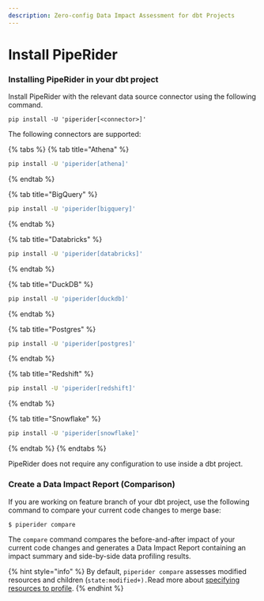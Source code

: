 ```yaml
---
description: Zero-config Data Impact Assessment for dbt Projects
---
```


# Install PipeRider

### Installing PipeRider in your dbt project

Install PipeRider with the relevant data source connector using the following command.

```
pip install -U 'piperider[<connector>]'
```

The following connectors are supported:

{% tabs %}
{% tab title="Athena" %}
```bash
pip install -U 'piperider[athena]'
```
{% endtab %}

{% tab title="BigQuery" %}
```bash
pip install -U 'piperider[bigquery]'
```
{% endtab %}

{% tab title="Databricks" %}
```bash
pip install -U 'piperider[databricks]'
```
{% endtab %}

{% tab title="DuckDB" %}
```bash
pip install -U 'piperider[duckdb]'
```
{% endtab %}

{% tab title="Postgres" %}
```bash
pip install -U 'piperider[postgres]'
```
{% endtab %}

{% tab title="Redshift" %}
```bash
pip install -U 'piperider[redshift]'
```
{% endtab %}

{% tab title="Snowflake" %}
```bash
pip install -U 'piperider[snowflake]'
```
{% endtab %}
{% endtabs %}

PipeRider does not require any configuration to use inside a dbt project.

### Create a Data Impact Report (Comparison)

If you are working on feature branch of your dbt project, use the following command to compare your current code changes to merge base:&#x20;

```
$ piperider compare
```

The `compare` command compares the before-and-after impact of your current code changes and generates a Data Impact Report containing an impact summary and side-by-side data profiling results.&#x20;

{% hint style="info" %}
By default, `piperider compare` assesses modified resources and children (`state:modified+).`Read more about [specifying resources to profile](specify-resources-to-profile.md).&#x20;
{% endhint %}

###

